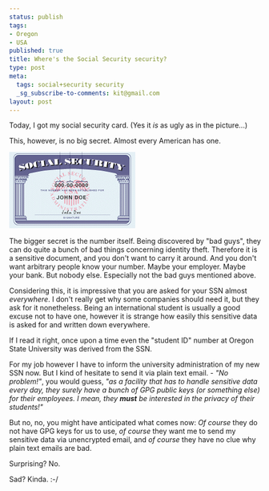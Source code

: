 ```yaml
--- 
status: publish
tags: 
- Oregon
- USA
published: true
title: Where's the Social Security security?
type: post
meta: 
  tags: social+security security
  _sg_subscribe-to-comments: kit@gmail.com
layout: post
---
```

Today, I got my social security card. (Yes it <em>is</em> as ugly as in the picture...)

This, however, is no big secret. Almost every American has one.

<img src='/media/wp/051027socialsecuritycard.gif' alt='Social Security Card' class="centered" />

The bigger secret is the number itself. Being discovered by "bad guys", they can do quite a bunch of bad things concerning identity theft. Therefore it is a sensitive document, and you don't want to carry it around. And you don't want arbitrary people know your number. Maybe your employer. Maybe your bank. But nobody else. Especially not the bad guys mentioned above.

Considering this, it is impressive that you are asked for your SSN almost <em>everywhere</em>. I don't really get why some companies should need it, but they ask for it nonetheless. Being an international student is usually a good excuse not to have one, however it is strange how easily this sensitive data is asked for and written down everywhere.

If I read it right, once upon a time even the "student ID" number at Oregon State University was derived from the SSN.

For my job however I have to inform the university administration of my new SSN now. But I kind of hesitate to send it via plain text email. - <em>"No problem!"</em>, you would guess, <em>"as a facility that has to handle sensitive data every day, they surely have a bunch of GPG public keys (or something else) for their employees. I mean, they <strong>must</strong> be interested in the privacy of their students!"</em>

But no, no, you might have anticipated what comes now: <em>Of course</em> they do not have GPG keys for us to use, <em>of course</em> they want me to send my sensitive data via unencrypted email, and <em>of course</em> they have no clue why plain text emails are bad.

Surprising? No.

Sad? Kinda. :-/
